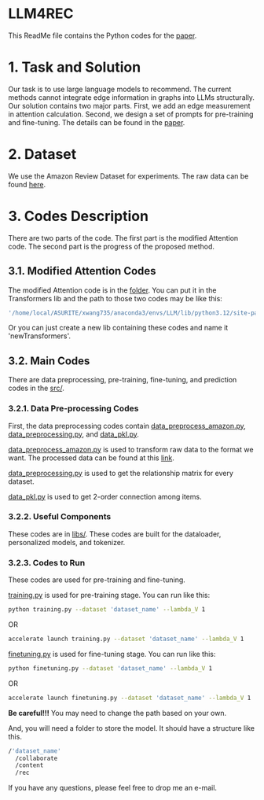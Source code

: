 # LLM4REC

This ReadMe file contains the Python codes for the [paper](https://arxiv.org/abs/2402.09617).

# 1. Task and Solution
Our task is to use large language models to recommend.
The current methods cannot integrate edge information in graphs into LLMs structurally. Our solution contains two major parts. First, we add an edge measurement in attention calculation. Second, we design a set of prompts for pre-training and fine-tuning. The details can be found in the [paper](https://arxiv.org/abs/2402.09617).

# 2. Dataset
We use the Amazon Review Dataset for experiments. The raw data can be found [here](https://nijianmo.github.io/amazon/index.html).

# 3. Codes Description
There are two parts of the code. The first part is the modified Attention code. The second part is the progress of the proposed method.

## 3.1. Modified Attention Codes
The modified Attention code is in the [folder](modified_transformer/). You can put it in the Transformers lib and the path to those two codes may be like this:

```bash
'/home/local/ASURITE/xwang735/anaconda3/envs/LLM/lib/python3.12/site-packages/transformers/models/gpt2'
```

Or you can just create a new lib containing these codes and name it 'newTransformers'.

## 3.2. Main Codes
There are data preprocessing, pre-training, fine-tuning, and prediction codes in the [src/](src/). 

### 3.2.1. Data Pre-processing Codes
First, the data preprocessing codes contain [data_preprocess_amazon.py](src/data_preprocess_amazon.py), [data_preprocessing.py](src/data_preprocessing.py), and [data_pkl.py](src/data_pkl.py).

[data_preprocess_amazon.py](src/data_preprocess_amazon.py) is used to transform raw data to the format we want. The processed data can be found at this [link]().

[data_preprocessing.py](src/data_preprocessing.py) is used to get the relationship matrix for every dataset.

[data_pkl.py](src/data_pkl.py) is used to get 2-order connection among items.

### 3.2.2. Useful Components
These codes are in [libs/](src/libs/). These codes are built for the dataloader, personalized models, and tokenizer.

### 3.2.3. Codes to Run
These codes are used for pre-training and fine-tuning.

[training.py](src/training.py) is used for pre-training stage. You can run like this:

```bash
python training.py --dataset 'dataset_name' --lambda_V 1
```
OR
```bash
accelerate launch training.py --dataset 'dataset_name' --lambda_V 1
```

[finetuning.py](src/finetuning.py) is used for fine-tuning stage. You can run like this:

```bash
python finetuning.py --dataset 'dataset_name' --lambda_V 1
```
OR
```bash
accelerate launch finetuning.py --dataset 'dataset_name' --lambda_V 1
```

**Be careful!!!** 
You may need to change the path based on your own.

And, you will need a folder to store the model. It should have a structure like this.

```bash
/'dataset_name'
  /collaborate
  /content
  /rec
```

If you have any questions, please feel free to drop me an e-mail.

